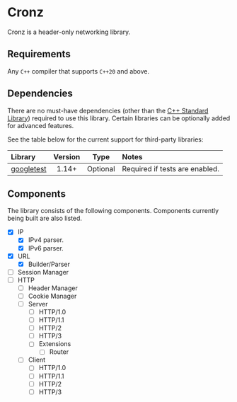 # Cronz

Cronz is a header-only networking library.

## Requirements

Any `C++` compiler that supports `C++20` and above.

## Dependencies

There are no must-have dependencies (other than the
[C++ Standard Library](https://en.cppreference.com/w/cpp/standard_library)) required to use this library. Certain
libraries can be optionally added for advanced features.

See the table below for the current support for third-party libraries:

| Library                                            | Version |   Type   | Notes                          |
|:---------------------------------------------------|:-------:|:--------:|:-------------------------------|
| [googletest](https://github.com/google/googletest) |  1.14+  | Optional | Required if tests are enabled. |

## Components

The library consists of the following components. Components currently being built are also listed.

- [X] IP
  - [X] IPv4 parser.
  - [X] IPv6 parser.
- [X] URL
  - [X] Builder/Parser
- [ ] Session Manager
- [ ] HTTP
  - [ ] Header Manager
  - [ ] Cookie Manager
  - [ ] Server
    - [ ] HTTP/1.0
    - [ ] HTTP/1.1
    - [ ] HTTP/2
    - [ ] HTTP/3
    - [ ] Extensions
      - [ ] Router
  - [ ] Client
      - [ ] HTTP/1.0
      - [ ] HTTP/1.1
      - [ ] HTTP/2
      - [ ] HTTP/3
